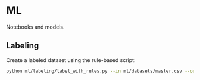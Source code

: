 # ML
Notebooks and models.

## Labeling

Create a labeled dataset using the rule-based script:

```bash
python ml/labeling/label_with_rules.py --in ml/datasets/master.csv --out ml/datasets/labeled.csv
```
